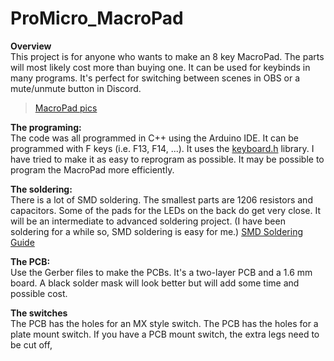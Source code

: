 # ProMicro_MacroPad

**Overview** <br>
This project is for anyone who wants to make an 8 key MacroPad. The parts will most likely cost more than buying one. It can be used for keybinds in many programs. 
It's perfect for switching between scenes in OBS or a mute/unmute button in Discord.

<blockquote class="imgur-embed-pub" lang="en" data-id="a/6hcVxPT"  ><a href="//imgur.com/a/6hcVxPT">MacroPad pics</a></blockquote>

**The programing:** <br>
The code was all programmed in C++ using the Arduino IDE. It can be programmed with F keys (i.e. F13, F14, ...).
It uses the [keyboard.h](https://www.arduino.cc/reference/en/language/functions/usb/keyboard/) library. I have tried to make it as easy to reprogram as possible. 
It may be possible to program the MacroPad more efficiently. 

**The soldering:** <br>
There is a lot of SMD soldering. The smallest parts are 1206 resistors and capacitors. Some of the pads for the LEDs on the back do get very close. It will be an intermediate to advanced soldering project. (I have been soldering for a while so, SMD soldering is easy for me.) [SMD Soldering Guide](https://www.youtube.com/watch?v=VxMV6wGS3NY&t=544s)


**The PCB:** <br>
Use the Gerber files to make the PCBs. It's a two-layer PCB and a 1.6 mm board. A black solder mask will look better but will add some time and possible cost.  

**The switches** <br>
The PCB has the holes for an MX style switch. The PCB has the holes for a plate mount switch. If you have a PCB mount switch, the extra legs need to be cut off,

